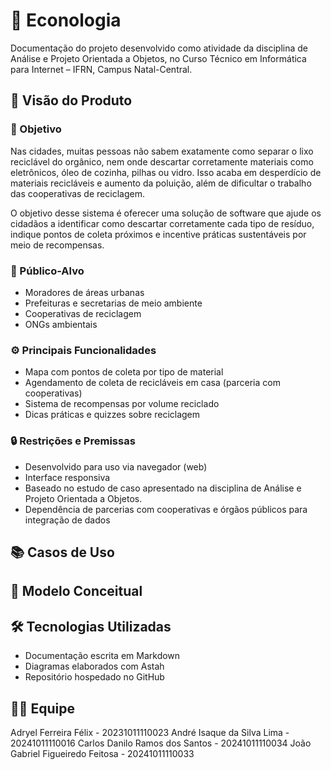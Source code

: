 # 📘 Econologia

Documentação do projeto desenvolvido como atividade da disciplina de Análise e Projeto Orientada a Objetos, no Curso Técnico em Informática para Internet – IFRN, Campus Natal-Central.

## 📌 Visão do Produto

### 🎯 Objetivo

Nas cidades, muitas pessoas não sabem exatamente como separar o lixo reciclável do orgânico, nem onde descartar corretamente materiais como eletrônicos, óleo de cozinha, pilhas ou vidro. Isso acaba em desperdício de materiais recicláveis e aumento da poluição, além de dificultar o trabalho das cooperativas de reciclagem.

O objetivo desse sistema é oferecer uma solução de software que ajude os cidadãos a identificar como descartar corretamente cada tipo de resíduo, indique pontos de coleta próximos e incentive práticas sustentáveis por meio de recompensas.

### 👥 Público-Alvo

* Moradores de áreas urbanas
* Prefeituras e secretarias de meio ambiente
* Cooperativas de reciclagem
* ONGs ambientais

### ⚙️ Principais Funcionalidades

* Mapa com pontos de coleta por tipo de material
* Agendamento de coleta de recicláveis em casa (parceria com cooperativas)
* Sistema de recompensas por volume reciclado
* Dicas práticas e quizzes sobre reciclagem

### 🔒 Restrições e Premissas

* Desenvolvido para uso via navegador (web)
* Interface responsiva
* Baseado no estudo de caso apresentado na disciplina de Análise e Projeto Orientada a Objetos.
* Dependência de parcerias com cooperativas e órgãos públicos para integração de dados

## 📚 Casos de Uso

## 🧠 Modelo Conceitual

## 🛠️ Tecnologias Utilizadas

* Documentação escrita em Markdown
* Diagramas elaborados com Astah
* Repositório hospedado no GitHub

## 👨‍💻 Equipe

Adryel Ferreira Félix - 20231011110023
André Isaque da Silva Lima - 20241011110016
Carlos Danilo Ramos dos Santos - 20241011110034
João Gabriel Figueiredo Feitosa - 20241011110033
